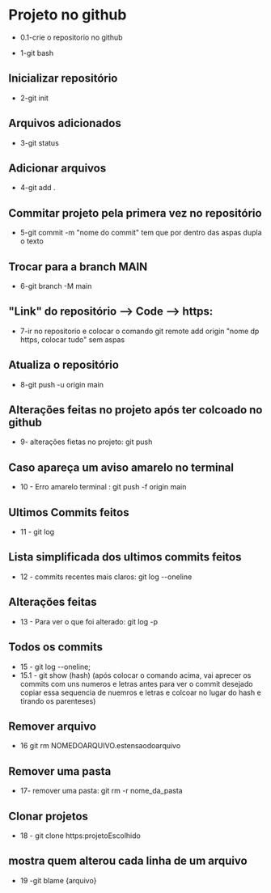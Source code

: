 # Projeto no github


 - 0.1-crie o repositorio no github

 - 1-git bash

## Inicializar repositório
 - 2-git init

## Arquivos adicionados
 - 3-git status

## Adicionar arquivos

 - 4-git add .

## Commitar projeto pela primera vez no repositório
 - 5-git commit -m "nome do commit" tem que por dentro das aspas dupla o texto

## Trocar para a branch MAIN
 - 6-git branch -M main

## "Link" do repositório --> Code --> https:
 - 7-ir no repositorio e colocar o comando git remote add origin "nome dp https, colocar tudo" sem aspas

## Atualiza o repositório
 - 8-git push -u origin main

## Alterações feitas no projeto após ter colcoado no github
 - 9- alterações fietas no projeto: git push

## Caso apareça um aviso amarelo no terminal
 - 10 - Erro amarelo terminal : git push -f origin main

## Ultimos Commits feitos
 - 11 - git log

 ## Lista simplificada dos ultimos commits feitos
 - 12 - commits recentes mais claros: git log --oneline

##  Alterações feitas
 - 13 - Para ver o que foi alterado: git log -p

## Todos os commits
 - 15 - git log --oneline;
 - 15.1 - git show (hash) (após colocar o comando acima, vai aprecer os commits com uns numeros e letras antes para ver o commit desejado copiar essa sequencia de nuemros e letras e colcoar no lugar do hash e tirando os parenteses)

## Remover arquivo

 - 16  git rm NOMEDOARQUIVO.estensaodoarquivo


## Remover uma pasta
 - 17- remover uma pasta: git rm -r nome_da_pasta


## Clonar projetos
- 18 - git clone https:projetoEscolhido


## mostra quem alterou cada linha de um arquivo
- 19 -git blame {arquivo}